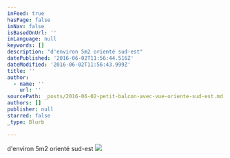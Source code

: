```yaml
---
inFeed: true
hasPage: false
inNav: false
isBasedOnUrl: ''
inLanguage: null
keywords: []
description: "d'environ 5m2 orienté sud-est"
datePublished: '2016-06-02T11:56:44.516Z'
dateModified: '2016-06-02T11:56:43.999Z'
title: ''
author:
  - name: ''
    url: ''
sourcePath: _posts/2016-06-02-petit-balcon-avec-vue-oriente-sud-est.md
authors: []
publisher: null
starred: false
_type: Blurb

---
```

d'environ 5m2 orienté sud-est
![](https://the-grid-user-content.s3-us-west-2.amazonaws.com/a2814103-80f1-4a7e-9911-90f9bfc51bb6.jpg)